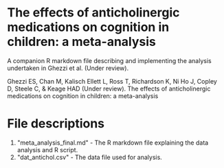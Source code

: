 # The effects of anticholinergic medications on cognition in children: a meta-analysis

A companion R markdown file describing and implementing the analysis undertaken in Ghezzi et al. (Under review). 

Ghezzi ES, Chan M, Kalisch Ellett L, Ross T, Richardson K, Ni Ho J, Copley D, Steele C, & Keage HAD (Under review). The effects of anticholinergic medications on cognition in children: a meta-analysis

# File descriptions
1. "meta_analysis_final.md" - The R markdown file explaining the data analysis and R script.
2. "dat_antichol.csv" - The data file used for analysis. 
